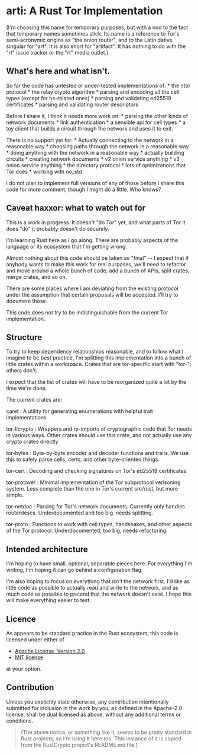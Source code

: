 # arti: A Rust Tor Implementation

(I'm choosing this name for temporary purposes, but with a nod
to the fact that temporary names sometimes stick.  Its name is
a reference to Tor's semi-acronymic origins as "the onion
router", and to the Latin dative singular for "art".  It is
also short for "artifact".   It has nothing to do with the
"rt" issue tracker or the "rt" media outlet.)

## What's here and what isn't.

So far the code has untested or under-tested implementations of:
    * the ntor protocol
    * the relay crypto algorithm
    * parsing and encoding all the cell types (except for hs-related
       ones)
    * parsing and validating ed25519 certificates
    * parsing and validating router descriptors

Before I share it, I think it needs more work on:
    * parsing the other kinds of network documents
    * link authentication
    * a sensible api for cell types
    * a toy client that builds a circuit through the network
      and uses it to exit.

There is no support yet for:
    * Actually connecting to the network in a reasonable way
    * choosing paths through the network in a reasonable way
    * doing anything with the network in a reasonable way
    * actually building circuits
    * creating network documents
    * v2 onion service anything
    * v3 onion service anything
    * the directory protocol
    * lots of optimizations that Tor does
    * working with no_std

I do not plan to implement full versions of any of those before I
share this code for more comment, though I might do a little.  Who
knows?

## Caveat haxxor: what to watch out for

This is a work in progress.  It doesn't "do Tor" yet, and what parts
of Tor it does "do" it probably doesn't do securely.

I'm learning Rust here as I go along.  There are probably aspects of
the language or its ecosystem that I'm getting wrong.

Almost nothing about this code should be taken as "final" -- I
expect that if anybody wants to make this work for real purposes,
we'll need to refactor and move around a whole bunch of code, add a
bunch of APIs, split crates, merge crates, and so on.

There are some places where I am deviating from the existing
protocol under the assumption that certain proposals will be
accepted.  I'll try to document those.

This code does not try to be indistinguishable from the current Tor
implementation.

## Structure

To try to keep dependency relationships reasonable, and to follow
what I imagine to be best practice, I'm splitting this
implementation into a bunch of little crates within a workspace.
Crates that are tor-specific start with "tor-"; others don't.

I expect that the list of crates will have to be reorganized quite a
lot by the time we're done.

The current crates are:

caret
: A utility for generating enumerations with helpful trait
implementations

tor-llcrypto
: Wrappers and re-imports of cryptographic code that Tor needs in
various ways.  Other crates should use this crate, and not actually
use any crypto crates directly

tor-bytes
: Byte-by-byte encoder and decoder functions and traits.  We use
this to safely parse cells, certs, and other byte-oriented things.

tor-cert
: Decoding and checking signatures on Tor's ed25519 certificates.

tor-protover
: Minimal implementation of the Tor subprotocol verisoning system.
Less complete than the one in Tor's current src/rust, but more
simple.

tor-netdoc
: Parsing for Tor's network documents. Currently only handles
routerdescs.  Underdocumented and too big.  needs splitting.

tor-proto
: Functions to work with cell types, handshakes, and other aspects
of the Tor protocol.  Underdocumented, too big, needs
refactoring.

## Intended architecture

I'm hoping to have small, optional, separable pieces here.  For everything
I'm writing, I'm hoping it can go behind a configuration flag.

I'm also hoping to focus on everything that _isn't_ the network first.  I'd
like as little code as possible to actually read and write to the network,
and as much code as possible to pretend that the network doesn't exist.  I
hope this will make everything easier to test.

## Licence

As appears to be standard practice in the Rust ecosystem, this code is
licensed under either of

 * [Apache License, Version 2.0](http://www.apache.org/licenses/LICENSE-2.0)
 * [MIT license](http://opensource.org/licenses/MIT)

at your option.

## Contribution

Unless you explicitly state otherwise, any contribution intentionally
submitted for inclusion in the work by you, as defined in the Apache-2.0
license, shall be dual licensed as above, without any additional terms or
conditions.

>(The above notice, or something like it, seems to be pretty standard in Rust
>projects, so I'm using it here too.  This instance of it is copied from
>the RustCrypto project's README.md file.)
